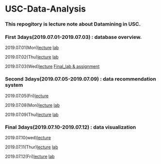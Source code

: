 # USC-Data-Analysis

### This repogitory is lecture note about Datamining in USC.

### First 3days(2019.07.01-2019.07.03) : database overview.

2019.07.01(Mon)[lecture](https://github.com/yeom-heesu/USC-Data-Analysis-/blob/master/lecture/lecture1.md)
[lab](https://github.com/yeom-heesu/USC-Data-Analysis-/blob/master/lab/lab1.ipynb)

2019.07.02(Thu)[lecture](https://github.com/yeom-heesu/USC-Data-Analysis-/blob/master/lecture/lecture2.md)
[lab](https://github.com/yeom-heesu/USC-Data-Analysis-/blob/master/lab/lab2.ipynb)

2019.07.03(Wed)[lecture](https://github.com/yeom-heesu/USC-Data-Analysis-/blob/master/lecture/lecture3.md)
[Final_lab & assignment](https://github.com/yeom-heesu/USC-Data-Analysis-/blob/master/lab/week1_assignment.ipynb)

### Second 3days(2019.07.05-2019.07.09) : data recommendation system

2019.07.05(Fri)[lecture](https://github.com/yeom-heesu/USC-Data-Analysis-/blob/master/lecture/lecture4.md)

2019.07.08(Mon)[lecture](https://github.com/yeom-heesu/USC-Data-Analysis-/blob/master/lecture/lecture5.md)
[lab](https://github.com/yeom-heesu/USC-Data-Analysis-/blob/master/lab/lab4.qgz)

2019.07.09(Thu)[lecture](https://github.com/yeom-heesu/USC-Data-Analysis-/blob/master/lecture/lecture6.md)
[lab](https://github.com/yeom-heesu/USC-Data-Analysis-/blob/master/lab/lab5.qgz)

### Final 3days(2019.07.10-2019.07.12) : data visualization

2019.07.10(wed)[lecture](https://github.com/yeom-heesu/USC-Data-Analysis-/blob/master/lecture/lecture7.md)


2019.07.11(Thur)[lecture](https://github.com/yeom-heesu/USC-Data-Analysis-/blob/master/lecture/lecture8.md)
[lab](https://github.com/yeom-heesu/USC-Data-Analysis-/blob/master/lab/lab7.ipynb)

2019.07.12(Fri)[lecture](https://github.com/yeom-heesu/USC-Data-Analysis-/blob/master/lecture/final_lecture.md)
[lab]()
